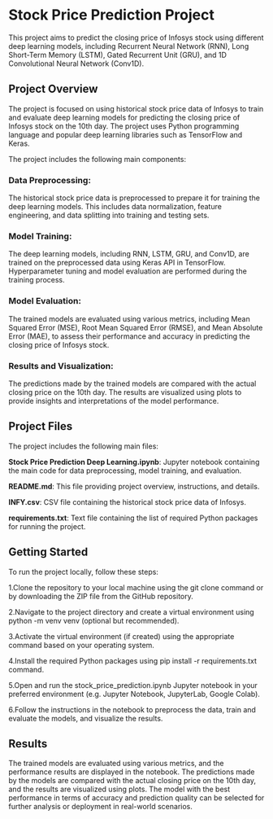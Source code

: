 # **Stock Price Prediction Project**
This project aims to predict the closing price of Infosys stock using different deep learning models, including Recurrent Neural Network (RNN), Long Short-Term Memory (LSTM), Gated Recurrent Unit (GRU), and 1D Convolutional Neural Network (Conv1D).

## **Project Overview**
The project is focused on using historical stock price data of Infosys to train and evaluate deep learning models for predicting the closing price of Infosys stock on the 10th day. The project uses Python programming language and popular deep learning libraries such as TensorFlow and Keras.

The project includes the following main components:

### **Data Preprocessing**: 
The historical stock price data is preprocessed to prepare it for training the deep learning models. This includes data normalization, feature engineering, and data splitting into training and testing sets.
### **Model Training**:
The deep learning models, including RNN, LSTM, GRU, and Conv1D, are trained on the preprocessed data using Keras API in TensorFlow. Hyperparameter tuning and model evaluation are performed during the training process.
### **Model Evaluation**:
The trained models are evaluated using various metrics, including Mean Squared Error (MSE), Root Mean Squared Error (RMSE), and Mean Absolute Error (MAE), to assess their performance and accuracy in predicting the closing price of Infosys stock.
### **Results and Visualization**:
The predictions made by the trained models are compared with the actual closing price on the 10th day. The results are visualized using plots to provide insights and interpretations of the model performance.

## **Project Files**
The project includes the following main files:

**Stock Price Prediction Deep Learning.ipynb**: Jupyter notebook containing the main code for data preprocessing, model training, and evaluation.

**README.md**: This file providing project overview, instructions, and details.

**INFY.csv**: CSV file containing the historical stock price data of Infosys.

**requirements.txt**: Text file containing the list of required Python packages for running the project.

## **Getting Started**
To run the project locally, follow these steps:

1.Clone the repository to your local machine using the git clone command or by downloading the ZIP file from the GitHub repository.

2.Navigate to the project directory and create a virtual environment using python -m venv venv (optional but recommended).

3.Activate the virtual environment (if created) using the appropriate command based on your operating system.

4.Install the required Python packages using pip install -r requirements.txt command.

5.Open and run the stock_price_prediction.ipynb Jupyter notebook in your preferred environment (e.g. Jupyter Notebook, JupyterLab, Google Colab).

6.Follow the instructions in the notebook to preprocess the data, train and evaluate the models, and visualize the results.

## **Results**
The trained models are evaluated using various metrics, and the performance results are displayed in the notebook. The predictions made by the models are compared with the actual closing price on the 10th day, and the results are visualized using plots. The model with the best performance in terms of accuracy and prediction quality can be selected for further analysis or deployment in real-world scenarios.
